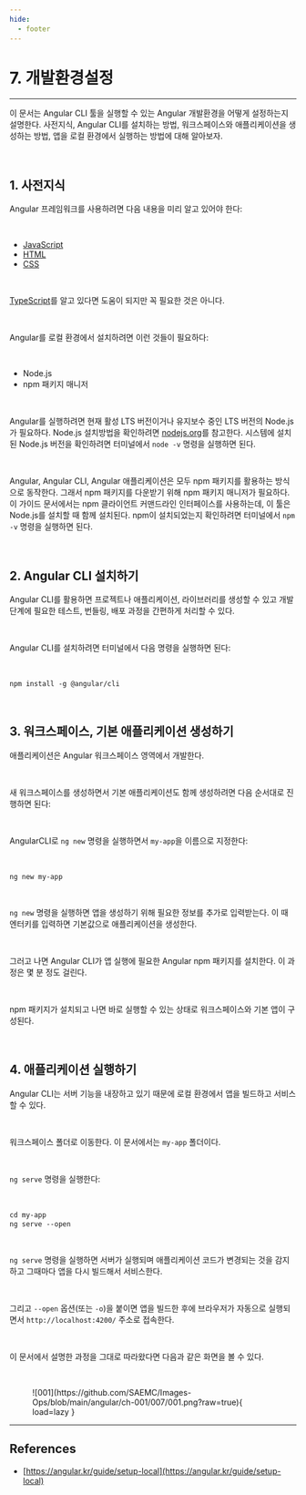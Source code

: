 ```yaml
---
hide:
  - footer
---
```


# 7. 개발환경설정

---

이 문서는 Angular CLI 툴을 실행할 수 있는 Angular 개발환경을 어떻게 설정하는지 설명한다. 사전지식, Angular CLI를 설치하는 방법, 워크스페이스와 애플리케이션을 생성하는 방법, 앱을 로컬 환경에서 실행하는 방법에 대해 알아보자.

<br/>

## 1. 사전지식

Angular 프레임워크를 사용하려면 다음 내용을 미리 알고 있어야 한다:

<br/>

- [JavaScript](https://developer.mozilla.org/en-US/docs/Web/JavaScript/A_re-introduction_to_JavaScript)
- [HTML](https://developer.mozilla.org/docs/Learn/HTML/Introduction_to_HTML)
- [CSS](https://developer.mozilla.org/docs/Learn/CSS/First_steps)

<br/>

[TypeScript](https://www.typescriptlang.org/)를 알고 있다면 도움이 되지만 꼭 필요한 것은 아니다.

<br/>

Angular를 로컬 환경에서 설치하려면 이런 것들이 필요하다:

<br/>

- Node.js
- npm 패키지 매니저

<br/>

Angular를 실행하려면 현재 활성 LTS 버전이거나 유지보수 중인 LTS 버전의 Node.js가 필요하다. Node.js 설치방법을 확인하려면 [nodejs.org](https://nodejs.org/)를 참고한다. 시스템에 설치된 Node.js 버전을 확인하려면 터미널에서 `node -v` 명령을 실행하면 된다.

<br/>

Angular, Angular CLI, Angular 애플리케이션은 모두 npm 패키지를 활용하는 방식으로 동작한다. 그래서 npm 패키지를 다운받기 위해 npm 패키지 매니저가 필요하다. 이 가이드 문서에서는 npm 클라이언트 커맨드라인 인터페이스를 사용하는데, 이 툴은 Node.js를 설치할 때 함께 설치된다. npm이 설치되었는지 확인하려면 터미널에서 `npm -v` 명령을 실행하면 된다.

<br/>

## 2. Angular CLI 설치하기

Angular CLI를 활용하면 프로젝트나 애플리케이션, 라이브러리를 생성할 수 있고 개발 단계에 필요한 테스트, 번들링, 배포 과정을 간편하게 처리할 수 있다.

<br/>

Angular CLI를 설치하려면 터미널에서 다음 명령을 실행하면 된다:

<br/>

```shell
npm install -g @angular/cli
```

<br/>

## 3. 워크스페이스, 기본 애플리케이션 생성하기

애플리케이션은 Angular 워크스페이스 영역에서 개발한다.

<br/>

새 워크스페이스를 생성하면서 기본 애플리케이션도 함께 생성하려면 다음 순서대로 진행하면 된다:

<br/>

AngularCLI로 `ng new` 명령을 실행하면서 `my-app`을 이름으로 지정한다:

<br/>

```shell
ng new my-app
```

<br/>

`ng new` 명령을 실행하면 앱을 생성하기 위해 필요한 정보를 추가로 입력받는다. 이 때 엔터키를 입력하면 기본값으로 애플리케이션을 생성한다.

<br/>

그러고 나면 Angular CLI가 앱 실행에 필요한 Angular npm 패키지를 설치한다. 이 과정은 몇 분 정도 걸린다.

<br/>

npm 패키지가 설치되고 나면 바로 실행할 수 있는 상태로 워크스페이스와 기본 앱이 구성된다.

<br/>

## 4. 애플리케이션 실행하기

Angular CLI는 서버 기능을 내장하고 있기 때문에 로컬 환경에서 앱을 빌드하고 서비스할 수 있다.

<br/>

워크스페이스 폴더로 이동한다. 이 문서에서는 `my-app` 폴더이다.

<br/>

`ng serve` 명령을 실행한다:

<br/>

```shell
cd my-app
ng serve --open
```

<br/>

`ng serve` 명령을 실행하면 서버가 실행되며 애플리케이션 코드가 변경되는 것을 감지하고 그때마다 앱을 다시 빌드해서 서비스한다.

<br/>

그리고 `--open` 옵션(또는 `-o`)을 붙이면 앱을 빌드한 후에 브라우저가 자동으로 실행되면서 `http://localhost:4200/` 주소로 접속한다.

<br/>

이 문서에서 설명한 과정을 그대로 따라왔다면 다음과 같은 화면을 볼 수 있다.

<br/>

<figure markdown>
  ![001](https://github.com/SAEMC/Images-Ops/blob/main/angular/ch-001/007/001.png?raw=true){ load=lazy }
</figure>

---

## References

- [https://angular.kr/guide/setup-local](https://angular.kr/guide/setup-local)
